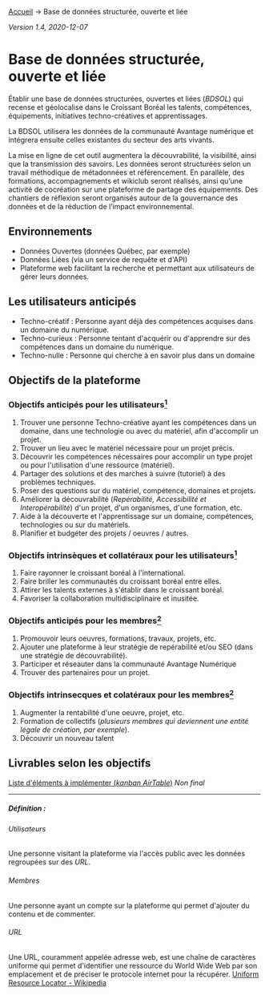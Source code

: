[Accueil](../) &rarr; Base de données structurée, ouverte et liée

*Version 1.4, 2020-12-07*
# Base de données structurée, ouverte et liée

Établir une base de données structurées, ouvertes et liées (*BDSOL*) qui recense et géolocalise dans le Croissant Boréal les talents, compétences, équipements, initiatives techno-créatives et apprentissages.

La BDSOL utilisera les données de la communauté Avantage numérique et intégrera ensuite celles existantes du secteur des arts vivants.

La mise en ligne de cet outil augmentera la découvrabilité, la visibilité, ainsi que la transmission des savoirs. Les données seront structurées selon un travail méthodique de métadonnées et référencement. En parallèle, des formations, accompagnements et wikiclub seront réalisés, ainsi qu’une activité de cocréation sur une plateforme de partage des équipements. Des chantiers de réflexion seront organisés autour de la gouvernance des données et de la réduction de l’impact environnemental.

## Environnements
- Données Ouvertes (données Québec, par exemple)
- Données Liées (via un service de requête et d'API)
- Plateforme web facilitant la recherche et permettant aux utilisateurs de gérer leurs données.


## Les utilisateurs anticipés
- Techno-créatif : Personne ayant déjà des compétences acquises dans un domaine du numérique.
- Techno-curieux : Personne tentant d'acquérir ou d'apprendre sur des compétences dans un domaine du numérique.
- Techno-nulle : Personne qui cherche à en savoir plus dans un domaine



## Objectifs de la plateforme

### Objectifs anticipés pour les utilisateurs[<sup>1</sup>](#utilisateurs)

1. Trouver une personne Techno-créative ayant les compétences dans un domaine, dans une technologie ou avec du matériel, afin d'accomplir un projet.
2. Trouver un lieu avec le matériel nécessaire pour un projet précis.
3. Découvrir les compétences nécessaires pour accomplir un type projet ou pour l'utilisation d'une ressource (matériel).
4. Partager des solutions et des marches à suivre (tutoriel) à des problèmes techniques.
5. Poser des questions sur du matériel, compétence, domaines et projets.
6. Améliorer la découvrabilité (*Repérabilité, Accessibilité et Interopérabilité*) d'un projet, d'un organismes, d'une formation, etc.
7. Aide à la découverte et l'apprentissage sur un domaine, compétences, technologies ou sur du matériels.
8. Planifier et budgéter des projets / oeuvres / autres.

### Objectifs intrinsèques et collatéraux pour les utilisateurs[<sup>1</sup>](#utilisateurs)

1. Faire rayonner le croissant boréal à l'international.
2. Faire briller les communautés du croissant boréal entre elles.
3. Attirer les talents externes à s'établir dans le croissant boréal.
4. Favoriser la collaboration multidisciplinaire et inusitée.

### Objectifs anticipés pour les membres[<sup>2</sup>](#membres)

1. Promouvoir leurs oeuvres, formations, travaux, projets, etc.
2. Ajouter une plateforme à leur stratégie de repérabilité et/ou SEO (dans une stratégie de découvrabilité).
3. Participer et réseauter dans la communauté Avantage Numérique
4. Trouver des partenaires pour un projet.

### Objectifs intrinsecques et colatéraux pour les membres[<sup>2</sup>](#membres)

1. Augmenter la rentabilité d'une oeuvre, projet, etc.
2. Formation de collectifs
(*plusieurs membres qui deviennent une entité légale de création, par exemple*).
3. Découvrir un nouveau talent

## Livrables selon les objectifs

[Liste d'éléments à implémenter (*kanban AirTable*)](https://airtable.com/shr8s0mJxtp9Pqkjj) *Non final*


***
##### Définition :

###### Utilisateurs
Une personne visitant la plateforme via l'accès public avec les données regroupées sur des *URL*.

###### Membres
Une personne ayant un compte sur la plateforme qui permet d'ajouter du contenu et de commenter.

###### URL
Une URL, couramment appelée adresse web, est une chaîne de caractères uniforme qui permet d'identifier une ressource du World Wide Web par son emplacement et de préciser le protocole internet pour la récupérer. [Uniform Resource Locator - Wikipedia](https://fr.wikipedia.org/wiki/Uniform_Resource_Locator)
